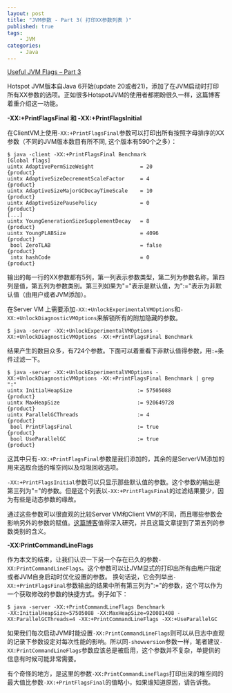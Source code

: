 ```yaml
---
layout: post
title: "JVM参数 - Part 3( 打印XX参数列表 )"
published: true
tags:
	- JVM
categories:
	- Java
---
```


[ Useful JVM Flags – Part 3](https://blog.codecentric.de/en/2012/07/useful-jvm-flags-part-3-printing-all-xx-flags-and-their-values/)

Hotspot JVM版本自Java 6开始(update 20或者21)，添加了在JVM启动时打印所有XX参数的选项。正如很多HotspotJVM的使用者都期盼很久一样，这篇博客着重介绍这一功能。
<!-- more -->
**-XX:+PrintFlagsFinal 和 -XX:+PrintFlagsInitial**

在ClientVM上使用`-XX:+PrintFlagsFinal`参数可以打印出所有按照字母排序的XX参数（不同的JVM版本数目有所不同, 这个版本有590个之多）：

```
$ java -client -XX:+PrintFlagsFinal Benchmark
[Global flags]
uintx AdaptivePermSizeWeight               = 20               {product}
uintx AdaptiveSizeDecrementScaleFactor     = 4                {product}
uintx AdaptiveSizeMajorGCDecayTimeScale    = 10               {product}
uintx AdaptiveSizePausePolicy              = 0                {product}
[...]
uintx YoungGenerationSizeSupplementDecay   = 8                {product}
uintx YoungPLABSize                        = 4096             {product}
 bool ZeroTLAB                             = false            {product}
 intx hashCode                             = 0                {product}
```

输出的每一行的XX参数都有5列，第一列表示参数类型，第二列为参数名称，第四列是值，第五列为参数类别。第三列如果为"="表示是默认值，为":="表示为非默认值（由用户或者JVM添加）。

在Server VM 上需要添加`-XX:+UnlockExperimentalVMOptions`和`-XX:+UnlockDiagnosticVMOptions`来解锁所有的附加隐藏的参数。

```
$ java -server -XX:+UnlockExperimentalVMOptions -XX:+UnlockDiagnosticVMOptions -XX:+PrintFlagsFinal Benchmark
```
结果产生的数目众多，有724个参数。下面可以着重看下非默认值得参数，用`:=`条件过滤一下。

```
$ java -server -XX:+UnlockExperimentalVMOptions -XX:+UnlockDiagnosticVMOptions -XX:+PrintFlagsFinal Benchmark | grep ":"
uintx InitialHeapSize                     := 57505088         {product}
uintx MaxHeapSize                         := 920649728        {product}
uintx ParallelGCThreads                   := 4                {product}
 bool PrintFlagsFinal                     := true             {product}
 bool UseParallelGC                       := true             {product}
```
这其中只有`-XX:+PrintFlagsFinal`参数是我们添加的，其余的是ServerVM添加的用来选取合适的堆空间以及垃圾回收选项。

`-XX:+PrintFlagsInitial`参数可以只显示那些默认值的参数。这个参数的输出是第三列为"="的参数。但是这个列表以`-XX:+PrintFlagsFinal`的过滤结果要少，因为有些是动态参数的缘故。

通过这些参数可以很直观的比较Server VM和Client VM的不同，而且哪些参数会影响另外的参数的赋值。[这篇博客](http://q-redux.blogspot.com/2011/01/inspecting-hotspot-jvm-options.html)值得深入研究，并且这篇文章提到了第五列的参数类别的含义。

**-XX:PrintCommandLineFlags**

作为本文的结束，让我们认识一下另一个存在已久的参数`-XX:PrintCommandLineFlags`。这个参数可以让JVM显式的打印出所有由用户指定或者JVM自身启动时优化设置的参数。
换句话说，它会列举出`-XX:+PrintFlagsFinal`参数输出的结果中所有第三列为":="的参数，这个可以作为一个获取修改的参数的快捷方式。例子如下：

```
$ java -server -XX:+PrintCommandLineFlags Benchmark
-XX:InitialHeapSize=57505088 -XX:MaxHeapSize=920081408 -XX:ParallelGCThreads=4 -XX:+PrintCommandLineFlags -XX:+UseParallelGC
```

如果我们每次启动JVM时能设置`-XX:PrintCommandLineFlags`则可以从日志中直观的记录下参数设定对每次性能的影响。所以同`-showversion`参数一样，笔者建议`-XX:PrintCommandLineFlags`参数应该总是被启用，这个参数并不复杂，单提供的信息有时候可能非常需要。

有个奇怪的地方，是这里的参数`-XX:PrintCommandLineFlags`打印出来的堆空间的最大值比参数`-XX:+PrintFlagsFinal`的值略小，如果谁知道原因，请告诉我。
